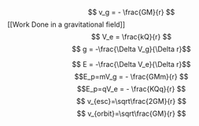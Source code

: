 $$ v_g = - \frac{GM}{r} $$
[[Work Done in a gravitational field]]
$$ V_e = \frac{kQ}{r} $$
$$ g = -\frac{\Delta V_g}{\Delta r}$$

$$ E = -\frac{\Delta V_e}{\Delta r}$$
$$E_p=mV_g = - \frac{GMm}{r} $$
$$E_p=qV_e = - \frac{KQq}{r} $$
$$ v_{esc}=\sqrt\frac{2GM}{r} $$
$$ v_{orbit}=\sqrt\frac{GM}{r} $$